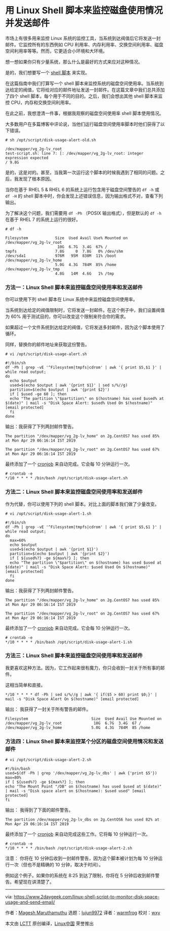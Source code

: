 [#]: collector: (lujun9972)
[#]: translator: (warmfrog)
[#]: reviewer: (wxy)
[#]: publisher: ( )
[#]: url: ( )
[#]: subject: (Linux Shell Script To Monitor Disk Space Usage And Send Email)
[#]: via: (https://www.2daygeek.com/linux-shell-script-to-monitor-disk-space-usage-and-send-email/)
[#]: author: (Magesh Maruthamuthu https://www.2daygeek.com/author/magesh/)

用 Linux Shell 脚本来监控磁盘使用情况并发送邮件
============================================

市场上有很多用来监控 Linux 系统的监控工具，当系统到达阀值后它将发送一封邮件。它监控所有的东西例如 CPU 利用率、内存利用率、交换空间利用率、磁盘空间利用率等等。然而，它更适合小环境和大环境。

想一想如果你只有少量系统，那么什么是最好的方式来应对这种情况。

是的，我们想要写一个 [shell 脚本][1] 来实现。

在这篇指南中我们打算写一个 shell 脚本来监控系统的磁盘空间使用率。当系统到达给定的阀值，它将给对应的邮件地址发送一封邮件。在这篇文章中我们总共添加了四个 shell 脚本，每个用于不同的目的。之后，我们会想出其他 shell 脚本来监控 CPU，内存和交换空间利用率。

在此之前，我想澄清一件事，根据我观察的磁盘空间使用率 shell 脚本使用情况。

大多数用户在多篇博客中评论说，当他们运行磁盘空间使用率脚本时他们获得了以下错误。

```
# sh /opt/script/disk-usage-alert-old.sh

/dev/mapper/vg_2g-lv_root
test-script.sh: line 7: [: /dev/mapper/vg_2g-lv_root: integer expression expected
/ 9.8G
```

是的，这是对的。甚至，当我第一次运行这个脚本的时候我遇到了相同的问题。之后，我发现了根本原因。

当你在基于 RHEL 5 & RHEL 6 的系统上运行包含用于磁盘空间警告的 `df -h` 或 `df -H` 的 shell 脚本中时，你会发现上述错误信息，因为输出格式不对，查看下列输出。

为了解决这个问题，我们需要用  `df -Ph` （POSIX 输出格式），但是默认的 `df -h` 在基于 RHEL 7 的系统上运行的很好。

```
# df -h

Filesystem            Size  Used Avail Use% Mounted on
/dev/mapper/vg_2g-lv_root
                       10G  6.7G  3.4G  67% /
tmpfs                 7.8G     0  7.8G   0% /dev/shm
/dev/sda1             976M   95M  830M  11% /boot
/dev/mapper/vg_2g-lv_home
                      5.0G  4.3G  784M  85% /home
/dev/mapper/vg_2g-lv_tmp
                      4.8G   14M  4.6G   1% /tmp
```

### 方法一：Linux Shell 脚本来监控磁盘空间使用率和发送邮件

你可以使用下列 shell 脚本在 Linux 系统中来监控磁盘空间使用率。

当系统到达给定的阀值限制时，它将发送一封邮件。在这个例子中，我们设置阀值为 60% 用于测试目的，你可以改变这个限制来符合你的需求。

如果超过一个文件系统到达给定的阀值，它将发送多封邮件，因为这个脚本使用了循环。

同样，替换你的邮件地址来获取这份警告。

```
# vi /opt/script/disk-usage-alert.sh

#!/bin/sh
df -Ph | grep -vE '^Filesystem|tmpfs|cdrom' | awk '{ print $5,$1 }' | while read output;
do
  echo $output
  used=$(echo $output | awk '{print $1}' | sed s/%//g)
  partition=$(echo $output | awk '{print $2}')
  if [ $used -ge 60 ]; then
  echo "The partition \"$partition\" on $(hostname) has used $used% at $(date)" | mail -s "Disk Space Alert: $used% Used On $(hostname)" [email protected]
  fi
done
```

输出：我获得了下列两封邮件警告。

```
The partition "/dev/mapper/vg_2g-lv_home" on 2g.CentOS7 has used 85% at Mon Apr 29 06:16:14 IST 2019

The partition "/dev/mapper/vg_2g-lv_root" on 2g.CentOS7 has used 67% at Mon Apr 29 06:16:14 IST 2019
```

最终添加了一个 [cronjob][2] 来自动完成。它会每 10 分钟运行一次。

```
# crontab -e
*/10 * * * * /bin/bash /opt/script/disk-usage-alert.sh
```

### 方法二：Linux Shell 脚本来监控磁盘空间使用率和发送邮件

作为代替，你可以使用下列的 shell 脚本。对比上面的脚本我们做了少量改变。

```
# vi /opt/script/disk-usage-alert-1.sh

#!/bin/sh
df -Ph | grep -vE '^Filesystem|tmpfs|cdrom' | awk '{ print $5,$1 }' | while read output;
do
  max=60%
  echo $output
  used=$(echo $output | awk '{print $1}')
  partition=$(echo $output | awk '{print $2}')
  if [ ${used%?} -ge ${max%?} ]; then
  echo "The partition \"$partition\" on $(hostname) has used $used at $(date)" | mail -s "Disk Space Alert: $used Used On $(hostname)" [email protected]
  fi
done
```

输出：我获得了下列两封邮件警告。


```
The partition "/dev/mapper/vg_2g-lv_home" on 2g.CentOS7 has used 85% at Mon Apr 29 06:16:14 IST 2019

The partition "/dev/mapper/vg_2g-lv_root" on 2g.CentOS7 has used 67% at Mon Apr 29 06:16:14 IST 2019
```

最终添加了一个 [cronjob][2] 来自动完成。它会每 10 分钟运行一次。

```
# crontab -e
*/10 * * * * /bin/bash /opt/script/disk-usage-alert-1.sh
```

### 方法三：Linux Shell 脚本来监控磁盘空间使用率和发送邮件

我更喜欢这种方法。因为，它工作起来很有魔力，你只会收到一封关于所有事的邮件。

这相当简单和直接。

```
*/10 * * * * df -Ph | sed s/%//g | awk '{ if($5 > 60) print $0;}' | mail -s "Disk Space Alert On $(hostname)" [email protected]
```

输出： 我获得了一封关于所有警告的邮件。

```
Filesystem                            Size  Used Avail Use Mounted on
/dev/mapper/vg_2g-lv_root              10G  6.7G  3.4G  67 /
/dev/mapper/vg_2g-lv_home             5.0G  4.3G  784M  85 /home
```

### 方法四：Linux Shell 脚本来监控某个分区的磁盘空间使用情况和发送邮件

```
# vi /opt/script/disk-usage-alert-2.sh

#!/bin/bash
used=$(df -Ph | grep '/dev/mapper/vg_2g-lv_dbs' | awk {'print $5'})
max=80%
if [ ${used%?} -ge ${max%?} ]; then
echo "The Mount Point "/DB" on $(hostname) has used $used at $(date)" | mail -s "Disk space alert on $(hostname): $used used" [email protected]
fi
```

输出： 我得到了下面的邮件警告。

```
The partition /dev/mapper/vg_2g-lv_dbs on 2g.CentOS6 has used 82% at Mon Apr 29 06:16:14 IST 2019
```

最终添加了一个 [cronjob][2] 来自动完成这些工作。它将每 10 分钟运行一次。

```
# crontab -e
*/10 * * * * /bin/bash /opt/script/disk-usage-alert-2.sh
```

注意： 你将在 10 分钟后收到一封邮件警告，因为这个脚本被计划为每 10 分钟运行一次（但也不是精确的 10 分钟，取决于时间）。

例如这个例子。如果你的系统在 8:25 到达了限制，你将在 5 分钟后收到邮件警告。希望现在讲清楚了。

--------------------------------------------------------------------------------

via: https://www.2daygeek.com/linux-shell-script-to-monitor-disk-space-usage-and-send-email/

作者：[Magesh Maruthamuthu][a]
选题：[lujun9972][b]
译者：[warmfrog](https://github.com/warmfrog)
校对：[wxy](https://github.com/wxy)

本文由 [LCTT](https://github.com/LCTT/TranslateProject) 原创编译，[Linux中国](https://linux.cn/) 荣誉推出

[a]: https://www.2daygeek.com/author/magesh/
[b]: https://github.com/lujun9972
[1]: https://www.2daygeek.com/category/shell-script/
[2]: https://www.2daygeek.com/crontab-cronjob-to-schedule-jobs-in-linux/







